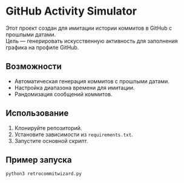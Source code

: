 # GitHub Activity Simulator

Этот проект создан для имитации истории коммитов в GitHub с прошлыми датами.  
Цель — генерировать искусственную активность для заполнения графика на профиле GitHub.

## Возможности
- Автоматическая генерация коммитов с прошлыми датами.
- Настройка диапазона времени для имитации.
- Рандомизация сообщений коммитов.

## Использование
1. Клонируйте репозиторий.
2. Установите зависимости из `requirements.txt`.
3. Запустите основной скрипт.

## Пример запуска
```bash
python3 retrocommitwizard.py
